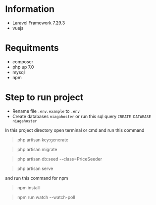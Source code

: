 # Information
* Laravel Framework 7.29.3
* vuejs

# Requitments
* composer
* php up 7.0
* mysql
* npm

# Step to run project

* Rename file `.env.example` to `.env`
* Create databases `niagahoster` or run this sql query `CREATE DATABASE niagahoster`

In this project directory open terminal or cmd and run this command

> php artisan key:generate

> php artisan migrate

> php artisan db:seed --class=PriceSeeder

> php artisan serve

and run this command for npm

> npm install

> npm run watch --watch-poll
